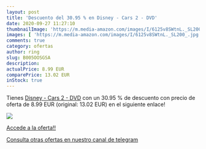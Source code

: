 ```yaml
---
layout: post
title: 'Descuento del 30.95 % en Disney - Cars 2 - DVD'
date: 2020-09-27 11:27:10
thumbnailImage: 'https://m.media-amazon.com/images/I/6125v8SWtnL._SL200_.jpg'
images: [ 'https://m.media-amazon.com/images/I/6125v8SWtnL._SL200_.jpg' ]
comments: true
category: ofertas
author: ring
slug: B005OOSGSA
description:
actualPrice: 8.99 EUR
comparePrice: 13.02 EUR
inStock: true
---
```


Tienes [Disney - Cars 2 - DVD](https://www.amazon.com/dp/B005OOSGSA/?tag=redken08-20) con un 30.95 % de descuento con precio de oferta de 8.99 EUR (original: 13.02 EUR) en el siguiente enlace!

[![](https://m.media-amazon.com/images/I/6125v8SWtnL._SL200_.jpg)](https://www.amazon.com/dp/B005OOSGSA/?tag=redken08-20)

[Accede a la oferta!!](https://www.amazon.com/dp/B005OOSGSA/?tag=redken08-20)

[Consulta otras ofertas en nuestro canal de telegram](https://t.me/s/ofertas25)

